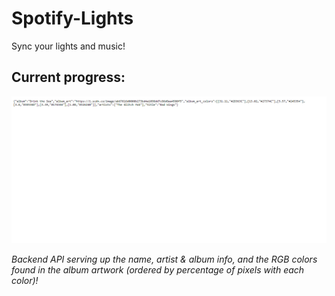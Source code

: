 # Spotify-Lights
Sync your lights and music!

## Current progress:
![](working.png)

*Backend API serving up the name, artist & album info, and the RGB colors found in the album artwork (ordered by percentage of pixels with each color)!*